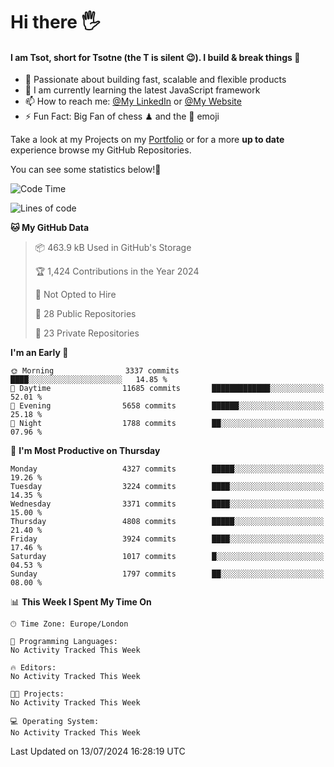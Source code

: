 # Hi there :raised_hand_with_fingers_splayed:
#### I am Tsot, short for Tsotne (the T is silent :wink:). I build & break things :space_invader:
- :telescope: Passionate about building fast, scalable and flexible products
- :seedling: I am currently learning the latest JavaScript framework 
- :mailbox: How to reach me: [@My LinkedIn](https://www.linkedin.com/in/tsotne-gvadzabia/) or [@My Website](https://tsotne.co.uk/contact)
- :zap: Fun Fact: Big Fan of chess ♟ and the 👾 emoji

Take a look at my Projects on my [Portfolio](https://tsotne.co.uk/) or for a more **up to date** experience browse my GitHub Repositories.

You can see some statistics below!:space_invader:
<!--START_SECTION:waka-->
![Code Time](http://img.shields.io/badge/Code%20Time-761%20hrs%202%20mins-blue)

![Lines of code](https://img.shields.io/badge/From%20Hello%20World%20I%27ve%20Written-7.8%20million%20lines%20of%20code-blue)

**🐱 My GitHub Data** 

> 📦 463.9 kB Used in GitHub's Storage 
 > 
> 🏆 1,424 Contributions in the Year 2024
 > 
> 🚫 Not Opted to Hire
 > 
> 📜 28 Public Repositories 
 > 
> 🔑 23 Private Repositories 
 > 
**I'm an Early 🐤** 

```text
🌞 Morning                3337 commits        ████░░░░░░░░░░░░░░░░░░░░░   14.85 % 
🌆 Daytime                11685 commits       █████████████░░░░░░░░░░░░   52.01 % 
🌃 Evening                5658 commits        ██████░░░░░░░░░░░░░░░░░░░   25.18 % 
🌙 Night                  1788 commits        ██░░░░░░░░░░░░░░░░░░░░░░░   07.96 % 
```
📅 **I'm Most Productive on Thursday** 

```text
Monday                   4327 commits        █████░░░░░░░░░░░░░░░░░░░░   19.26 % 
Tuesday                  3224 commits        ████░░░░░░░░░░░░░░░░░░░░░   14.35 % 
Wednesday                3371 commits        ████░░░░░░░░░░░░░░░░░░░░░   15.00 % 
Thursday                 4808 commits        █████░░░░░░░░░░░░░░░░░░░░   21.40 % 
Friday                   3924 commits        ████░░░░░░░░░░░░░░░░░░░░░   17.46 % 
Saturday                 1017 commits        █░░░░░░░░░░░░░░░░░░░░░░░░   04.53 % 
Sunday                   1797 commits        ██░░░░░░░░░░░░░░░░░░░░░░░   08.00 % 
```


📊 **This Week I Spent My Time On** 

```text
🕑︎ Time Zone: Europe/London

💬 Programming Languages: 
No Activity Tracked This Week

🔥 Editors: 
No Activity Tracked This Week

🐱‍💻 Projects: 
No Activity Tracked This Week

💻 Operating System: 
No Activity Tracked This Week
```


 Last Updated on 13/07/2024 16:28:19 UTC
<!--END_SECTION:waka-->
